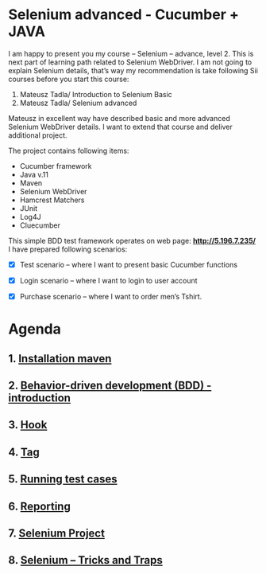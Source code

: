 # Selenium advanced - Cucumber + JAVA
I am happy to present you my course – Selenium – advance, level 2. 
This is next part of learning path related to Selenium WebDriver. I am not going to explain Selenium details, that’s way my recommendation is take following Sii courses before you start this course:  

    
1.  Mateusz Tadla/ Introduction to Selenium Basic
2.  Mateusz Tadla/ Selenium advanced
    

Mateusz in excellent way have described basic and more advanced Selenium WebDriver details. I want to extend that course and deliver additional project. 

The project contains following items:
    	
*  Cucumber framework
*  Java v.11
*  Maven
*  Selenium WebDriver
*  Hamcrest Matchers
*  JUnit
*  Log4J
*  Cluecumber

    	
This simple BDD test framework operates on web page: **http://5.196.7.235/**
I have prepared following scenarios:
    
  	
* [x]  Test scenario – where I want to present basic Cucumber functions
  	
* [x]  Login scenario – where I want to login to user account
    
* [x]  Purchase scenario – where I want to order men’s Tshirt.


# Agenda

## 1. [Installation maven](./lectures/installation.md)
## 2. [Behavior-driven development (BDD) - introduction](./lectures/BDD.md)
## 3. [Hook](./lectures/hook.md)
## 4. [Tag](./lectures/tag.md)
## 5. [Running test cases](./lectures/run.md)
## 6. [Reporting](./lectures/report.md)
## 7. [Selenium Project](./lectures/selenium.md)
## 8. [Selenium – Tricks and Traps](./lectures/seleniumTT.md)





